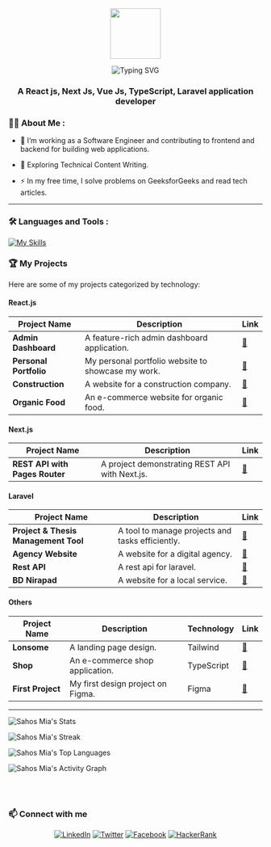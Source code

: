 

<div id="header" align="center">
  <img src="https://media.giphy.com/media/M9gbBd9nbDrOTu1Mqx/giphy.gif" width="100"/>
</div>
<!-- <h1 align="center">Hi 👋, I'm Sahos Mia</h1> -->
<p align="center">
  <img src="https://readme-typing-svg.demolab.com?font=Fira+Code&size=28&duration=3000&pause=1200&color=FF6F61&center=true&vCenter=true&width=700&height=100&lines=Hi+there%2C+I'm+Sahos+Mia!;Welcome+to+my+GitHub+Universe!;Explore+my+projects+and+repos+below+%F0%9F%91%87" alt="Typing SVG" />
</p>
<h3 align="center">A React js, Next Js, Vue Js, TypeScript, Laravel application developer</h3>

### :woman_technologist: About Me :
- :telescope: I’m working as a Software Engineer and contributing to frontend and backend for building web applications.

- :seedling: Exploring Technical Content Writing.

- :zap: In my free time, I solve problems on GeeksforGeeks and read tech articles.


---

### :hammer_and_wrench: Languages and Tools :
[![My Skills](https://skillicons.dev/icons?i=laravel,php,js,typescript,react,vue,nodejs,jquery,tailwind,bootstrap,mysql,mongo,html,css,figma,mui,github,git,next,redux,vercel,markdown,netlify,postman,notion)](https://skillicons.dev)
<br>

### 🏆 My Projects

Here are some of my projects categorized by technology:

#### React.js

| Project Name         | Description                                       | Link                                                              |
| -------------------- | ------------------------------------------------- | ----------------------------------------------------------------- |
| **Admin Dashboard**  | A feature-rich admin dashboard application.       | [🔗](https://e-dash-sahosmia.netlify.app/)                           |
| **Personal Portfolio** | My personal portfolio website to showcase my work. | [🔗](https://sahos-mia.netlify.app/)                                |
| **Construction**     | A website for a construction company.             | [🔗](https://sahos-mia-construction.netlify.app/)                     |
| **Organic Food**     | An e-commerce website for organic food.           | [🔗](https://sahos-mia-organic-food.netlify.app/)                   |

#### Next.js

| Project Name              | Description                               | Link                                                              |
| ------------------------- | ----------------------------------------- | ----------------------------------------------------------------- |
| **REST API with Pages Router** | A project demonstrating REST API with Next.js. | [🔗](https://github.com/sahosridoy/nextjs-page-api.git)        |

#### Laravel

| Project Name                | Description                                       | Link                                                              |
| --------------------------- | ------------------------------------------------- | ----------------------------------------------------------------- |
| **Project & Thesis Management Tool** | A tool to manage projects and tasks efficiently.  | [🔗](https://github.com/sahosmia/Project-Managment-Laravel)     |
| **Agency Website**          | A website for a digital agency.                   | [🔗](https://github.com/sahosmia/Agency-Website)                  |
| **Rest API**                | A rest api for laravel.                           | [🔗](https://github.com/sahosmia/Rest-api)                        |
| **BD Nirapad**              |  A website for a local service.                   | [🔗](https://github.com/sahosmia/Bd-Nirapad)                      |



#### Others

| Project Name        | Description                               | Technology | Link                                                |
| ------------------- | ----------------------------------------- | ---------- | --------------------------------------------------- |
| **Lonsome**         | A landing page design.                    | Tailwind   | [🔗](https://lonsome.slovanky.com/)                   |
| **Shop**            | An e-commerce shop application.           | TypeScript | [🔗](https://github.com/sahosmia/shop)              |
| **First Project**   | My first design project on Figma.         | Figma      | [🔗](https://www.figma.com/file/vKhEk8m4K2hr2IcAVQuZ6g/New?node-id=0:1&t=jXjYrwaUttsHJj2p-1) |

---


![Sahos Mia's Stats](https://github-readme-stats.vercel.app/api?username=sahosmia&theme=darcula&show_icons=true&hide_border=true&count_private=true)

![Sahos Mia's Streak](https://github-readme-streak-stats.herokuapp.com/?user=sahosmia&theme=darcula&hide_border=true)

![Sahos Mia's Top Languages](https://github-readme-stats.vercel.app/api/top-langs/?username=sahosmia&theme=darcula&show_icons=true&hide_border=true&layout=compact)
  
![Sahos Mia's Activity Graph](https://github-readme-activity-graph.vercel.app/graph/?username=sahosmia&theme=tokyo-night&hide_border=true&text_color=ffffff"&color=708090&point=24292e&area=true&hide_border=true)
  

<br />
<br />





### 📫 Connect with me

<p align="center">
  <a href="https://www.linkedin.com/in/sahosmia/"><img src="https://img.shields.io/badge/LinkedIn-0077B5?style=for-the-badge&logo=linkedin&logoColor=white" alt="LinkedIn"></a>
  <a href="https://twitter.com/sahosmia"><img src="https://img.shields.io/badge/Twitter-1DA1F2?style=for-the-badge&logo=twitter&logoColor=white" alt="Twitter"></a>
  <a href="https://www.facebook.com/sahosmia301/"><img src="https://img.shields.io/badge/Facebook-1877F2?style=for-the-badge&logo=facebook&logoColor=white" alt="Facebook"></a>
  <a href="https://www.hackerrank.com/sahosridoy"><img src="https://img.shields.io/badge/-Hackerrank-2EC866?style=for-the-badge&logo=HackerRank&logoColor=white" alt="HackerRank"></a>
</p>






